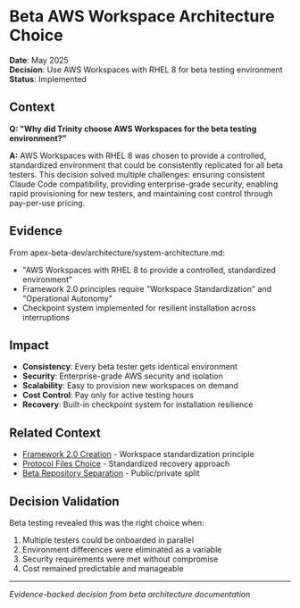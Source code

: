 # Beta AWS Workspace Architecture Choice

**Date**: May 2025  
**Decision**: Use AWS Workspaces with RHEL 8 for beta testing environment  
**Status**: Implemented  

## Context

**Q: "Why did Trinity choose AWS Workspaces for the beta testing environment?"**

**A:** AWS Workspaces with RHEL 8 was chosen to provide a controlled, standardized environment that could be consistently replicated for all beta testers. This decision solved multiple challenges: ensuring consistent Claude Code compatibility, providing enterprise-grade security, enabling rapid provisioning for new testers, and maintaining cost control through pay-per-use pricing.

## Evidence

From apex-beta-dev/architecture/system-architecture.md:
- "AWS Workspaces with RHEL 8 to provide a controlled, standardized environment"
- Framework 2.0 principles require "Workspace Standardization" and "Operational Autonomy"
- Checkpoint system implemented for resilient installation across interruptions

## Impact

- **Consistency**: Every beta tester gets identical environment
- **Security**: Enterprise-grade AWS security and isolation
- **Scalability**: Easy to provision new workspaces on demand
- **Cost Control**: Pay only for active testing hours
- **Recovery**: Built-in checkpoint system for installation resilience

## Related Context

- [Framework 2.0 Creation](framework-2-birth.md) - Workspace standardization principle
- [Protocol Files Choice](protocol-files-choice.md) - Standardized recovery approach
- [Beta Repository Separation](../strategic/beta-repository-separation.md) - Public/private split

## Decision Validation

Beta testing revealed this was the right choice when:
1. Multiple testers could be onboarded in parallel
2. Environment differences were eliminated as a variable
3. Security requirements were met without compromise
4. Cost remained predictable and manageable

---

*Evidence-backed decision from beta architecture documentation*
